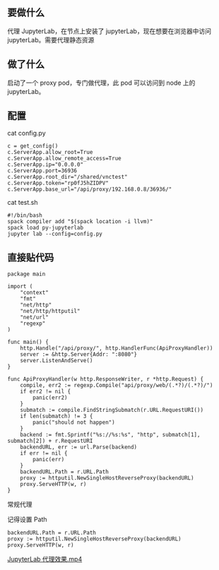 ## 要做什么

代理 JupyterLab，在节点上安装了 jupyterLab，现在想要在浏览器中访问 jupyterLab。需要代理静态资源

## 做了什么

启动了一个 proxy pod，专门做代理，此 pod 可以访问到 node 上的 jupyterLab。

## 配置

cat config.py

```text
c = get_config()
c.ServerApp.allow_root=True
c.ServerApp.allow_remote_access=True
c.ServerApp.ip="0.0.0.0"
c.ServerApp.port=36936
c.ServerApp.root_dir="/shared/vnctest"
c.ServerApp.token="rp0fJ5hZIDPV"
c.ServerApp.base_url="/api/proxy/192.168.0.8/36936/"
```

cat test.sh

```text
#!/bin/bash
spack compiler add "$(spack location -i llvm)"
spack load py-jupyterlab
jupyter lab --config=config.py
```

## 直接贴代码

```text
package main

import (
	"context"
	"fmt"
	"net/http"
	"net/http/httputil"
	"net/url"
	"regexp"
)

func main() {
	http.Handle("/api/proxy/", http.HandlerFunc(ApiProxyHandler))
	server := &http.Server{Addr: ":8080"}
	server.ListenAndServe()
}

func ApiProxyHandler(w http.ResponseWriter, r *http.Request) {
	compile, err2 := regexp.Compile("api/proxy/web/(.*?)/(.*?)/")
	if err2 != nil {
		panic(err2)
	}
	submatch := compile.FindStringSubmatch(r.URL.RequestURI())
	if len(submatch) != 3 {
		panic("should not happen")
	}
	backend := fmt.Sprintf("%s://%s:%s", "http", submatch[1], submatch[2]) + r.RequestURI
	backendURL, err := url.Parse(backend)
	if err != nil {
		panic(err)
	}
	backendURL.Path = r.URL.Path 
    proxy := httputil.NewSingleHostReverseProxy(backendURL)
    proxy.ServeHTTP(w, r)
}
```

常规代理

记得设置 Path

```text
backendURL.Path = r.URL.Path 
proxy := httputil.NewSingleHostReverseProxy(backendURL)
proxy.ServeHTTP(w, r)
```

[JupyterLab 代理效果.mp4](JupyterLab%20%E4%BB%A3%E7%90%86%E6%95%88%E6%9E%9C.mp4)